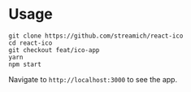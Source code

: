 # Usage

```
git clone https://github.com/streamich/react-ico
cd react-ico
git checkout feat/ico-app
yarn
npm start
```

Navigate to `http://localhost:3000` to see the app.

